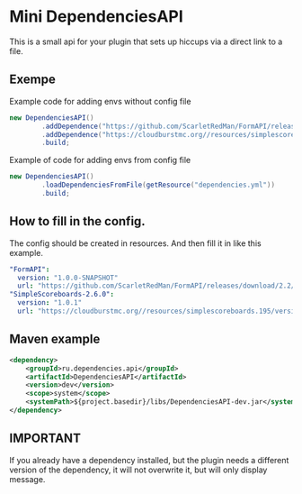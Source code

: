 # Mini DependenciesAPI

This is a small api for your plugin that sets up hiccups via a direct link to a file.

## Exempe

Example code for adding envs without config file

```java
new DependenciesAPI()
        .addDependence("https://github.com/ScarletRedMan/FormAPI/releases/download/2.2/FormAPI.jar", "2.1-SNAPSHOT")
        .addDependence("https://cloudburstmc.org//resources/simplescoreboards.195/version/2273/download", "2.6.0")
        .build;
```

Example of code for adding envs from config file

```java
new DependenciesAPI()
        .loadDependenciesFromFile(getResource("dependencies.yml"))
        .build;
```

## How to fill in the config.
The config should be created in resources. And then fill it in like this example.

```yaml
"FormAPI": 
  version: "1.0.0-SNAPSHOT"
  url: "https://github.com/ScarletRedMan/FormAPI/releases/download/2.2/FormAPI.jar"
"SimpleScoreboards-2.6.0":
  version: "1.0.1"
  url: "https://cloudburstmc.org//resources/simplescoreboards.195/version/2273/download"
```

## Maven example

```xml
<dependency>
    <groupId>ru.dependencies.api</groupId>
    <artifactId>DependenciesAPI</artifactId>
    <version>dev</version>
    <scope>system</scope>
    <systemPath>${project.basedir}/libs/DependenciesAPI-dev.jar</systemPath>
</dependency>
```

## IMPORTANT

If you already have a dependency installed, but the plugin needs a different version of the dependency, it will not overwrite it, but will only display message.

